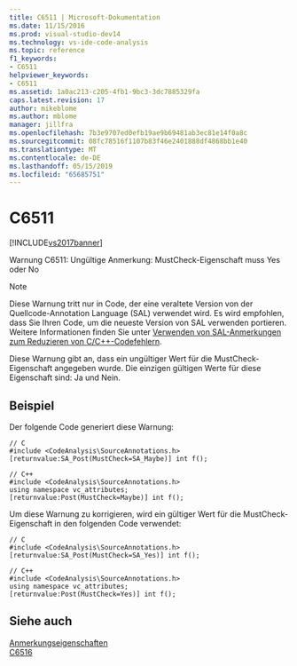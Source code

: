 ```yaml
---
title: C6511 | Microsoft-Dokumentation
ms.date: 11/15/2016
ms.prod: visual-studio-dev14
ms.technology: vs-ide-code-analysis
ms.topic: reference
f1_keywords:
- C6511
helpviewer_keywords:
- C6511
ms.assetid: 1a0ac213-c205-4fb1-9bc3-3dc7885329fa
caps.latest.revision: 17
author: mikeblome
ms.author: mblome
manager: jillfra
ms.openlocfilehash: 7b3e9707ed0efb19ae9b69481ab3ec81e14f0a8c
ms.sourcegitcommit: 08fc78516f1107b83f46e2401888df4868bb1e40
ms.translationtype: MT
ms.contentlocale: de-DE
ms.lasthandoff: 05/15/2019
ms.locfileid: "65685751"
---
```

# <a name="c6511"></a>C6511
[!INCLUDE[vs2017banner](../includes/vs2017banner.md)]

Warnung C6511: Ungültige Anmerkung: MustCheck-Eigenschaft muss Yes oder No  
  
> [!NOTE]
> Diese Warnung tritt nur in Code, der eine veraltete Version von der Quellcode-Annotation Language (SAL) verwendet wird. Es wird empfohlen, dass Sie Ihren Code, um die neueste Version von SAL verwenden portieren. Weitere Informationen finden Sie unter [Verwenden von SAL-Anmerkungen zum Reduzieren von C/C++-Codefehlern](../code-quality/using-sal-annotations-to-reduce-c-cpp-code-defects.md).  
  
 Diese Warnung gibt an, dass ein ungültiger Wert für die MustCheck-Eigenschaft angegeben wurde. Die einzigen gültigen Werte für diese Eigenschaft sind: Ja und Nein.  
  
## <a name="example"></a>Beispiel  
 Der folgende Code generiert diese Warnung:  
  
```  
// C  
#include <CodeAnalysis\SourceAnnotations.h>  
[returnvalue:SA_Post(MustCheck=SA_Maybe)] int f();  
  
// C++  
#include <CodeAnalysis\SourceAnnotations.h>  
using namespace vc_attributes;  
[returnvalue:Post(MustCheck=Maybe)] int f();  
```  
  
 Um diese Warnung zu korrigieren, wird ein gültiger Wert für die MustCheck-Eigenschaft in den folgenden Code verwendet:  
  
```  
// C  
#include <CodeAnalysis\SourceAnnotations.h>  
[returnvalue:SA_Post(MustCheck=SA_Yes)] int f();  
  
// C++    
#include <CodeAnalysis\SourceAnnotations.h>  
using namespace vc_attributes;  
[returnvalue:Post(MustCheck=Yes)] int f();  
```  
  
## <a name="see-also"></a>Siehe auch  
 [Anmerkungseigenschaften](https://msdn.microsoft.com/f77b4370-6bda-4294-bd2a-e7d0df182a3d)   
 [C6516](../code-quality/c6516.md)
